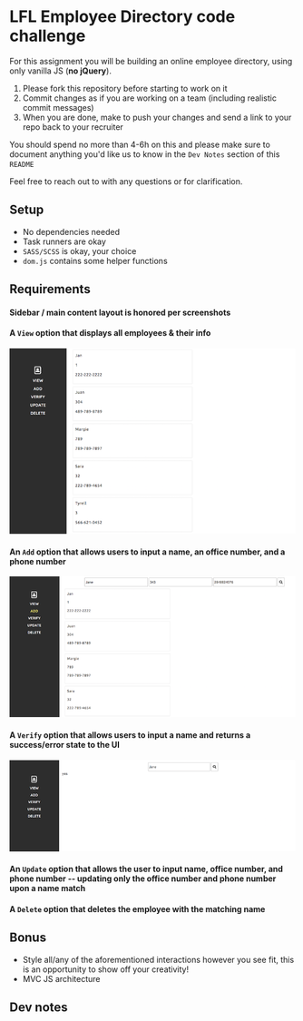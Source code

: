 # LFL Employee Directory code challenge

For this assignment you will be building an online employee directory, using only vanilla JS (**no jQuery**).

1. Please fork this repository before starting to work on it
2. Commit changes as if you are working on a team (including realistic commit messages)
3. When you are done, make to push your changes and send a link to your repo back to your recruiter

You should spend no more than 4-6h on this and please make sure to document anything you'd like us to know in the `Dev Notes` section of this `README`

Feel free to reach out to with any questions or for clarification.

## Setup

- No dependencies needed
- Task runners are okay
- `SASS/SCSS` is okay, your choice
- `dom.js` contains some helper functions

## Requirements

#### Sidebar / main content layout is honored per screenshots

#### A `View` option that displays all employees & their info

![view](assets/images/print.png)

#### An `Add` option that allows users to input a name, an office number, and a phone number

![add](assets/images/add.png)

#### A `Verify` option that allows users to input a name and returns a success/error state to the UI

![verify](assets/images/verify.png)

#### An `Update` option that allows the user to input name, office number, and phone number -- updating only the office number and phone number upon a name match

#### A `Delete` option that deletes the employee with the matching name

## Bonus

- Style all/any of the aforementioned interactions however you see fit, this is an opportunity to show off your creativity!
- MVC JS architecture

## Dev notes
